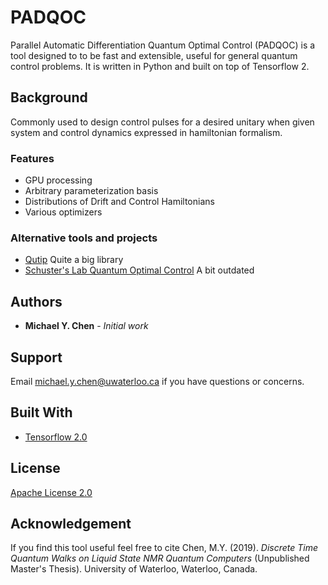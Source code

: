 # PADQOC

Parallel Automatic Differentiation Quantum Optimal Control (PADQOC) is a tool designed to to be fast and extensible, useful for general quantum control problems. It is written in Python and built on top of Tensorflow 2.

## Background
Commonly used to design control pulses for a desired unitary when given system and control dynamics expressed in hamiltonian formalism.

### Features ###
* GPU processing
* Arbitrary parameterization basis
* Distributions of Drift and Control Hamiltonians
* Various optimizers

### Alternative tools and projects ###
* [Qutip](http://qutip.org/docs/latest/guide/guide-control.html) Quite a big library
* [Schuster's Lab Quantum Optimal Control](https://github.com/SchusterLab/quantum-optimal-control) A bit outdated

## Authors
* **Michael Y. Chen** - *Initial work*

## Support
Email michael.y.chen@uwaterloo.ca if you have questions or concerns.


## Built With
* [Tensorflow 2.0](https://www.tensorflow.org/beta)

## License
[Apache License 2.0](https://choosealicense.com/licenses/apache-2.0/)

## Acknowledgement
If you find this tool useful feel free to cite Chen, M.Y. (2019). *Discrete Time Quantum Walks on Liquid State NMR Quantum Computers*  (Unpublished Master's Thesis). University of Waterloo, Waterloo, Canada.
